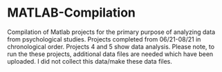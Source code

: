 # MATLAB-Compilation
Compilation of Matlab projects for the primary purpose of analyzing data from psychological studies. Projects completed from 06/21-08/21 in chronological order. Projects 4 and 5 show data analysis. Please note, to run the these projects, additional data files are needed which have been uploaded. I did not collect this data/make these data files.
